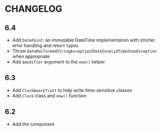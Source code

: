 CHANGELOG
=========

6.4
---

 * Add `DatePoint`: an immutable DateTime implementation with stricter error handling and return types
 * Throw `DateMalformedStringException`/`DateInvalidTimeZoneException` when appropriate
 * Add `$modifier` argument to the `now()` helper

6.3
---

 * Add `ClockAwareTrait` to help write time-sensitive classes
 * Add `Clock` class and `now()` function

6.2
---

 * Add the component
